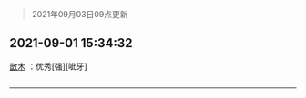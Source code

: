 > 2021年09月03日09点更新
<link rel="stylesheet" href="https://cdn.jsdelivr.net/gh/taotie6/sampleJSON@main/css/photo_show.css">


 ## 2021-09-01 15:34:32 

 [㪚木](https://www.coolapk.com/feed/29688747?shareKey=OGRkOTc2YjIyZjgzNjEzMTc3NDI~) ：优秀[强][呲牙] 

<div class="album">
<img class="img-item" src="" />
</div>

 ------- 

